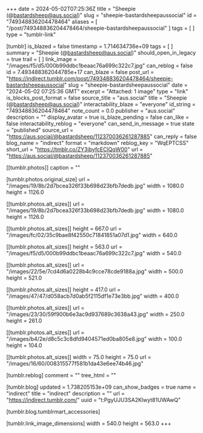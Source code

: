 +++
date = 2024-05-02T07:25:36Z
title = "Sheepie (@bastardsheep@aus.social)"
slug = "sheepie-bastardsheepaussocial"
id = "749348836204478464"
aliases = [ "/post/749348836204478464/sheepie-bastardsheepaussocial" ]
tags = [ ]
type = "tumblr-link"

[tumblr]
is_blazed = false
timestamp = 1.714634736e+09
tags = [ ]
summary = "Sheepie (@bastardsheep@aus.social)"
should_open_in_legacy = true
trail = [ ]
link_image = "/images/f5/d5/000b99ddbc1beaac76a699c322c7.jpg"
can_reblog = false
id = 7.493488362044785e+17
can_blaze = false
post_url = "https://indirect.tumblr.com/post/749348836204478464/sheepie-bastardsheepaussocial"
slug = "sheepie-bastardsheepaussocial"
date = "2024-05-02 07:25:36 GMT"
excerpt = "Attached: 1 image"
type = "link"
is_blocks_post_format = false
source_title = "aus.social"
title = "Sheepie (@bastardsheep@aus.social)"
interactability_blaze = "everyone"
id_string = "749348836204478464"
note_count = 0.0
publisher = "aus.social"
description = ""
display_avatar = true
is_blaze_pending = false
can_like = false
interactability_reblog = "everyone"
can_send_in_message = true
state = "published"
source_url = "https://aus.social/@bastardsheep/112370036261287885"
can_reply = false
blog_name = "indirect"
format = "markdown"
reblog_key = "WqEPTCSS"
short_url = "https://tmblr.co/ZY3jbyfcEClQqW00"
url = "https://aus.social/@bastardsheep/112370036261287885"

[[tumblr.photos]]
caption = ""

[tumblr.photos.original_size]
url = "/images/19/8b/2d7bcea326f33b698d23bfb7dedb.jpg"
width = 1080.0
height = 1126.0

[[tumblr.photos.alt_sizes]]
url = "/images/19/8b/2d7bcea326f33b698d23bfb7dedb.jpg"
width = 1080.0
height = 1126.0

[[tumblr.photos.alt_sizes]]
height = 667.0
url = "/images/fc/02/35c9bae8f42550c71841851a07d1.jpg"
width = 640.0

[[tumblr.photos.alt_sizes]]
height = 563.0
url = "/images/f5/d5/000b99ddbc1beaac76a699c322c7.jpg"
width = 540.0

[[tumblr.photos.alt_sizes]]
url = "/images/22/5e/7cd4d6a0228b4c9cce78cde9188a.jpg"
width = 500.0
height = 521.0

[[tumblr.photos.alt_sizes]]
height = 417.0
url = "/images/47/47/d058acb7d0ab5f2115df1e73e3bb.jpg"
width = 400.0

[[tumblr.photos.alt_sizes]]
url = "/images/23/30/59f900b6e3ac9d937689c3638a43.jpg"
width = 250.0
height = 261.0

[[tumblr.photos.alt_sizes]]
url = "/images/b4/2e/d8c5c3c8dfd9404571ed0ba805e8.jpg"
width = 100.0
height = 104.0

[[tumblr.photos.alt_sizes]]
width = 75.0
height = 75.0
url = "/images/16/60/008315577f581b1da43e6ee74b46.jpg"

[tumblr.reblog]
comment = ""
tree_html = ""

[tumblr.blog]
updated = 1.738205153e+09
can_show_badges = true
name = "indirect"
title = "indirect"
description = ""
url = "https://indirect.tumblr.com/"
uuid = "t:PgyUJU3SA2Klwyt81UWAwQ"

[tumblr.blog.tumblrmart_accessories]

[tumblr.link_image_dimensions]
width = 540.0
height = 563.0
+++
